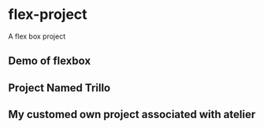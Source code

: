 # flex-project
A flex box project

## Demo of flexbox

## Project Named Trillo

## My customed own project associated with atelier